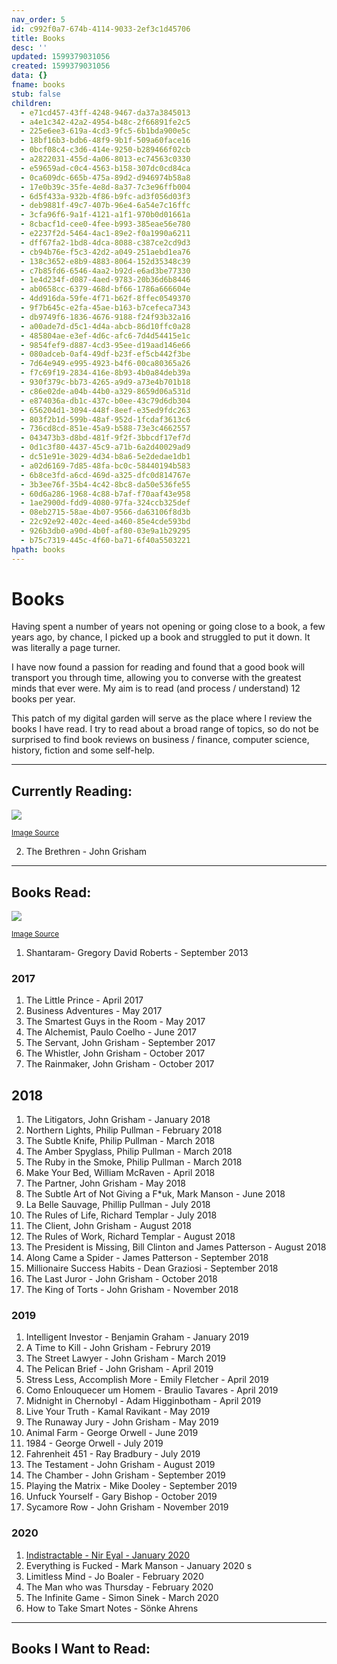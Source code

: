 ```yaml
---
nav_order: 5
id: c992f0a7-674b-4114-9033-2ef3c1d45706
title: Books
desc: ''
updated: 1599379031056
created: 1599379031056
data: {}
fname: books
stub: false
children:
  - e71cd457-43ff-4248-9467-da37a3845013
  - a4e1c342-42a2-4954-b48c-2f66891fe2c5
  - 225e6ee3-619a-4cd3-9fc5-6b1bda900e5c
  - 18bf16b3-bdb6-48f9-9b1f-509a60face16
  - 0bcf08c4-c3d6-414e-9250-b289466f02cb
  - a2822031-455d-4a06-8013-ec74563c0330
  - e59659ad-c0c4-4563-b158-307dc0cd84ca
  - 0ca609dc-665b-475a-89d2-d946974b58a8
  - 17e0b39c-35fe-4e8d-8a37-7c3e96ffb004
  - 6d5f433a-932b-4f86-b9fc-ad3f056d03f3
  - deb9881f-49c7-407b-96e4-6a54e7c16ffc
  - 3cfa96f6-9a1f-4121-a1f1-970b0d01661a
  - 8cbacf1d-cee0-4fee-b993-385eae56e780
  - e2237f2d-5464-4ac1-89e2-f0a1990a6211
  - dff67fa2-1bd8-4dca-8088-c387ce2cd9d3
  - cb94b76e-f5c3-42d2-a049-251aebd1ea76
  - 138c3652-e8b9-4883-8064-152d35348c39
  - c7b85fd6-6546-4aa2-b92d-e6ad3be77330
  - 1e4d234f-d087-4aed-9783-20b36d6b8446
  - ab0658cc-6379-468d-bf66-1786a666604e
  - 4dd916da-59fe-4f71-b62f-8ffec0549370
  - 9f7b645c-e2fa-45ae-b163-b7cefeca7343
  - db9749f6-1836-4676-9188-f24f93b32a16
  - a00ade7d-d5c1-4d4a-abcb-86d10ffc0a28
  - 485804ae-e3ef-4d6c-afc6-7d4d54415e1c
  - 9854fef9-d887-4cd3-95ee-d19aad146e66
  - 080adceb-0af4-49df-b23f-ef5cb442f3be
  - 7d64e949-e995-4923-b4f6-00ca80365a26
  - f7c69f19-2834-416e-8b93-4b0a84deb39a
  - 930f379c-bb73-4265-a9d9-a73e4b701b18
  - c86e02de-a04b-44b0-a329-8659d06a531d
  - e874036a-db1c-437c-b0ee-43c79d6db304
  - 656204d1-3094-448f-8eef-e35ed9fdc263
  - 803f2b1d-599b-48af-952d-1fcdaf3613c6
  - 736cd8cd-851e-45a9-b588-73e3c4662557
  - 043473b3-d8bd-481f-9f2f-3bbcdf17ef7d
  - 0d1c3f80-4437-45c9-a71b-6a2d40029ad9
  - dc51e91e-3029-4d34-b8a6-5e2dedae1db1
  - a02d6169-7d85-48fa-bc0c-58440194b583
  - 6b8ce3fd-a6cd-469d-a325-dfc0d814767e
  - 3b3ee76f-35b4-4c42-8bc8-da50e536fe55
  - 60d6a286-1968-4c88-b7af-f70aaf43e958
  - 1ae2900d-fdd9-4080-97fa-324ccb325def
  - 08eb2715-58ae-4b07-9566-da63106f8d3b
  - 22c92e92-402c-4eed-a460-85e4cde593bd
  - 926b3db0-a90d-4b0f-af80-03e9a1b29295
  - b75c7319-445c-4f60-ba71-6f40a5503221
hpath: books
---
```

# Books

Having spent a number of years not opening or going close to a book, a few years ago, by chance, I picked up a book and struggled to put it down. It was literally a page turner.

I have now found a passion for reading and found that a good book will transport you through time, allowing you to converse with the greatest minds that ever were. My aim is to read (and process / understand) 12 books per year.

This patch of my digital garden will serve as the place where I review the books I have read. I try to read about a broad range of topics, so do not be surprised to find book reviews on business / finance, computer science, history, fiction and some self-help. 

* * *

## Currently Reading:

<img style="max-width: 400px;" src="https://images.unsplash.com/photo-1527554677374-236d3bc88a34?ixlib=rb-1.2.1&ixid=eyJhcHBfaWQiOjEyMDd9&auto=format&fit=crop&w=1267&q=80"/>  

<sup><a href="https://unsplash.com/photos/NN3bYSPU2tQ" target="_blank">Image Source</a></sup>

2. The Brethren - John Grisham

* * *

## Books Read:

<img style="max-width: 400px;" src="https://images.unsplash.com/photo-1524995997946-a1c2e315a42f?ixlib=rb-1.2.1&ixid=eyJhcHBfaWQiOjEyMDd9&auto=format&fit=crop&w=1350&q=80"/> 

<sup><a href="https://unsplash.com/photos/2JIvboGLeho" target="_blank">Image Source</a></sup>

1. Shantaram- Gregory David Roberts - September 2013

### 2017

1. The Little Prince - April 2017
2. Business Adventures - May 2017
3. The Smartest Guys in the Room -  May 2017
4. The Alchemist, Paulo Coelho -  June 2017
5. The Servant, John Grisham - September 2017
6. The Whistler, John Grisham - October 2017
7. The Rainmaker, John Grisham - October 2017

## 2018

1. The Litigators, John Grisham - January 2018
2. Northern Lights, Philip Pullman - February 2018
3. The Subtle Knife, Philip Pullman - March 2018
4. The Amber Spyglass, Philip Pullman - March 2018
5. The Ruby in the Smoke, Philip Pullman - March 2018
6. Make Your Bed, William McRaven - April 2018
7. The Partner, John Grisham - May 2018
8. The Subtle Art of Not Giving a F\*uk, Mark Manson - June 2018
9. La Belle Sauvage, Phillip Pullman - July 2018
10. The Rules of Life, Richard Templar - July 2018
11. The Client, John Grisham - August 2018
12. The Rules of Work, Richard Templar - August 2018
13. The President is Missing, Bill Clinton and James Patterson - August 2018
14. Along Came a Spider - James Patterson - September 2018
15. Millionaire Success Habits - Dean Graziosi - September 2018
16. The Last Juror - John Grisham - October 2018
17. The King of Torts - John Grisham - November 2018

### 2019

1. Intelligent Investor - Benjamin Graham - January 2019
2. A Time to Kill - John Grisham - Februry 2019
3. The Street Lawyer - John Grisham - March 2019
4. The Pelican Brief - John Grisham - April 2019
5. Stress Less, Accomplish More - Emily Fletcher - April 2019
6. Como Enlouquecer um Homem - Braulio Tavares - April 2019
7. Midnight in Chernobyl - Adam Higginbotham - April 2019
8. Live Your Truth - Kamal Ravikant - May 2019
9. The Runaway Jury - John Grisham - May 2019
10. Animal Farm - George Orwell - June 2019
11. 1984 - George Orwell - July 2019
12. Fahrenheit 451 - Ray Bradbury - July 2019
13. The Testament - John Grisham - August 2019
14. The Chamber - John Grisham - September 2019
15. Playing the Matrix - Mike Dooley - September 2019
16. Unfuck Yourself - Gary Bishop - October 2019 
17. Sycamore Row - John Grisham - November 2019

### 2020

1. [Indistractable - Nir Eyal - January 2020  ](17e0b39c-35fe-4e8d-8a37-7c3e96ffb004)
2. Everything is Fucked - Mark Manson - January 2020 s
3. Limitless Mind - Jo Boaler - February 2020 
4. The Man who was Thursday - February 2020
5. The Infinite Game - Simon Sinek - March 2020
6. How to Take Smart Notes - Sönke Ahrens

* * *

## Books I Want to Read:
